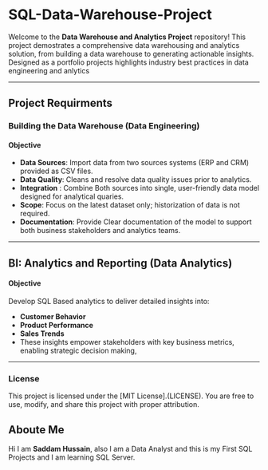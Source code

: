 # SQL-Data-Warehouse-Project

Welcome to the **Data Warehouse and Analytics Project** repository!
This project demostrates a comprehensive data warehousing and analytics solution, from building a data warehouse to generating actionable insights. Designed as a portfolio projects highlights industry best practices in data engineering and anlytics

---
## Project Requirments
### Building the Data Warehouse (Data Engineering)

#### Objective
- **Data Sources**: Import data from two sources systems (ERP and CRM) provided as CSV files.
- **Data Quality**: Cleans and resolve data quality issues prior to analytics.
- **Integration** : Combine Both sources into single, user-friendly data model designed for analytical quaries.
- **Scope**: Focus on the latest dataset only; historization of data is not required.
- **Documentation**: Provide Clear documentation of the model to support both business stakeholders and analytics teams.

- --

## BI: Analytics and Reporting (Data Analytics)

#### Objective
Develop SQL Based analytics to deliver detailed insights into:
- **Customer Behavior**
- **Product Performance**
- **Sales Trends**
- These insights empower stakeholders with key business metrics, enabling strategic decision making,
- --

### License

This project is licensed under the [MIT License].(LICENSE). You are free to use, modify, and share this project with proper attribution.

## Aboute Me

Hi I am **Saddam Hussain**, also I am a Data Analyst and this is my First SQL Projects and I am learning SQL Server.
